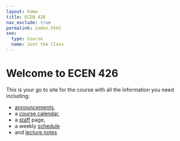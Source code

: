 ```yaml
---
layout: home
title: ECEN 426
nav_exclude: true
permalink: index.html
seo:
  type: Course
  name: Just the Class
---
```


# Welcome to ECEN 426

This is your go to site for the course with all the information you need including:

- [announcements](announcements.md),
- a [course calendar](calendar.md),
- a [staff](staff.md) page,
- a weekly [schedule](schedule.md)
- and [lecture notes](LectureNotes.md)


